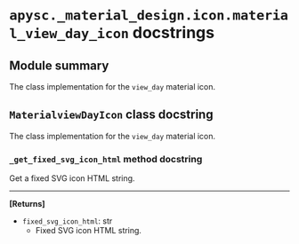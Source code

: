 # `apysc._material_design.icon.material_view_day_icon` docstrings

## Module summary

The class implementation for the `view_day` material icon.

## `MaterialviewDayIcon` class docstring

The class implementation for the `view_day` material icon.

### `_get_fixed_svg_icon_html` method docstring

Get a fixed SVG icon HTML string.<hr>

**[Returns]**

- `fixed_svg_icon_html`: str
  - Fixed SVG icon HTML string.